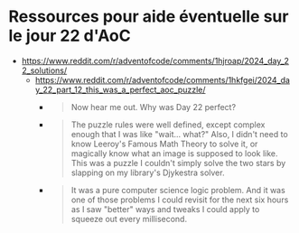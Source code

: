 # Ressources pour aide éventuelle sur le jour 22 d'AoC

* https://www.reddit.com/r/adventofcode/comments/1hjroap/2024_day_22_solutions/
  * https://www.reddit.com/r/adventofcode/comments/1hkfgei/2024_day_22_part_12_this_was_a_perfect_aoc_puzzle/
    * > Now hear me out. Why was Day 22 perfect?
    * > The puzzle rules were well defined, except complex enough that I was like "wait... what?" Also, I didn't need to know Leeroy's Famous Math Theory to solve it, or magically know what an image is supposed to look like. This was a puzzle I couldn't simply solve the two stars by slapping on my library's Djykestra solver.
    * > It was a pure computer science logic problem. And it was one of those problems I could revisit for the next six hours as I saw "better" ways and tweaks I could apply to squeeze out every millisecond.